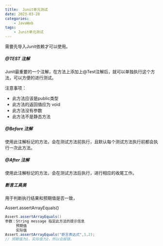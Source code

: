 ```yaml
---
title:  Junit单元测试 
date: 2023-03-28
categories:
	- JavaWeb
tags:
	- Junit单元测试
---
```


需要先导入Junit依赖才可以使用。

##### @TEST 注解

Junit最重要的一个注解，在方法上添加上@Test注解后，就可以单独执行这个方法，可以方便的进行测试。

注意事项：

- 此方法应该是public类型
- 此方法的返回值应为 void
- 此方法没有参数
- 此方法不是静态方法



##### @Before 注解

使用此注解标记的方法，会在测试方法前执行，且默认每个测试方法执行前都会执行一次此方法。



##### @After 注解

使用此注解标记的方法，会在测试方法后执行，进行相应的收尾工作。



##### 断言工具类

用于判断执行结果和预期值是否一致，

Assert.assertArrayEquals()

```java
Assert.assertArrayEquals()
参数：String message 指定此方法的提示信息
	 预期值
	 实际值
Assert.assertArrayEquals("断言表达式",1,2);
// 预期值为1，实际值为2，所以会报错。
```

